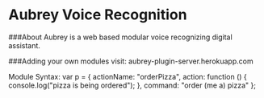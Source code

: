 # Aubrey Voice Recognition

###About
Aubrey is a web based modular voice recognizing digital assistant.




###Adding your own modules
visit:
    aubrey-plugin-server.herokuapp.com


Module Syntax:
    var p = {
        actionName: "orderPizza",
        action: function () {
            console.log("pizza is being ordered"); },
            command: "order (me a) pizza"
        };
